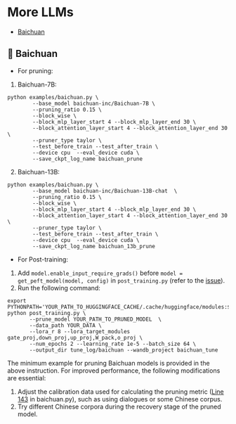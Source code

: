 # More LLMs

* [Baichuan](#llama-baichuan)
## :llama: Baichuan

* For pruning:
1. Baichuan-7B:
```
python examples/baichuan.py \
        --base_model baichuan-inc/Baichuan-7B \
        --pruning_ratio 0.15 \
        --block_wise \
        --block_mlp_layer_start 4 --block_mlp_layer_end 30 \
        --block_attention_layer_start 4 --block_attention_layer_end 30 \
        --pruner_type taylor \
        --test_before_train --test_after_train \
        --device cpu  --eval_device cuda \
        --save_ckpt_log_name baichuan_prune  
```

2. Baichuan-13B:
```
python examples/baichuan.py \
        --base_model baichuan-inc/Baichuan-13B-chat  \
        --pruning_ratio 0.15 \
        --block_wise \
        --block_mlp_layer_start 4 --block_mlp_layer_end 30 \
        --block_attention_layer_start 4 --block_attention_layer_end 30 \
        --pruner_type taylor \
        --test_before_train --test_after_train \
        --device cpu  --eval_device cuda \
        --save_ckpt_log_name baichuan_13b_prune  
```

* For Post-training:
1. Add `model.enable_input_require_grads()` before `model = get_peft_model(model, config)` in `post_training.py` (refer to the [issue](https://github.com/baichuan-inc/Baichuan-13B/issues/14)).
2. Run the following command:
```
export PYTHONPATH='YOUR_PATH_TO_HUGGINGFACE_CACHE/.cache/huggingface/modules:$PYTHONPATH'
python post_training.py \
       --prune_model YOUR_PATH_TO_PRUNED_MODEL  \
       --data_path YOUR_DATA \
       --lora_r 8 --lora_target_modules gate_proj,down_proj,up_proj,W_pack,o_proj \
       --num_epochs 2 --learning_rate 1e-5 --batch_size 64 \
       --output_dir tune_log/baichuan --wandb_project baichuan_tune 
```

The minimum example for pruning Baichuan models is provided in the above instruction. For improved performance, the following modifications are essential:

1. Adjust the calibration data used for calculating the pruning metric ([Line 143](https://github.com/horseee/LLM-Pruner/blob/2d60e00c86d72788a182b505ce42334f42fcb933/examples/baichuan.py#L143) in baichuan.py), such as using dialogues or some Chinese corpus.
2. Try different Chinese corpora during the recovery stage of the pruned model.
